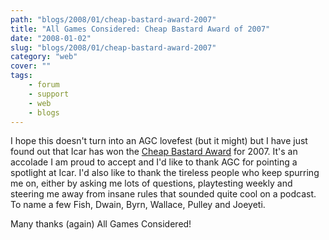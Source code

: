 ```yaml
---
path: "blogs/2008/01/cheap-bastard-award-2007"
title: "All Games Considered: Cheap Bastard Award of 2007"
date: "2008-01-02"
slug: "blogs/2008/01/cheap-bastard-award-2007"
category: "web"
cover: ""
tags:
    - forum
    - support
    - web
    - blogs
---
```


I hope this doesn't turn into an AGC lovefest (but it might) but I have just found out that Icar has won the [Cheap Bastard Award](http://allgamesconsidered.blogspot.com) for 2007. It's an accolade I am proud to accept and I'd like to thank AGC for pointing a spotlight at Icar. I'd also like to thank the tireless people who keep spurring me on, either by asking me lots of questions, playtesting weekly and steering me away from insane rules that sounded quite cool on a podcast. To name a few Fish, Dwain, Byrn, Wallace, Pulley and Joeyeti.
		
Many thanks (again) All Games Considered!